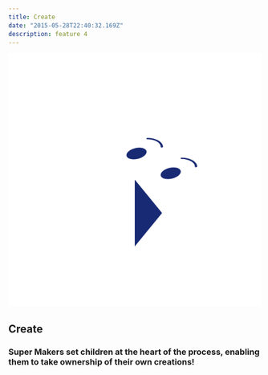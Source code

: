 ```yaml
---
title: Create
date: "2015-05-28T22:40:32.169Z"
description: feature 4
---
```

![image](./feature-create.svg#display=block;height=200px;width=auto;margin-left=auto;margin-right=auto;margin-top=0rem;margin-bottom=3rem)
## Create
### Super Makers set children at the heart of the process, enabling them to take ownership of their own creations!
